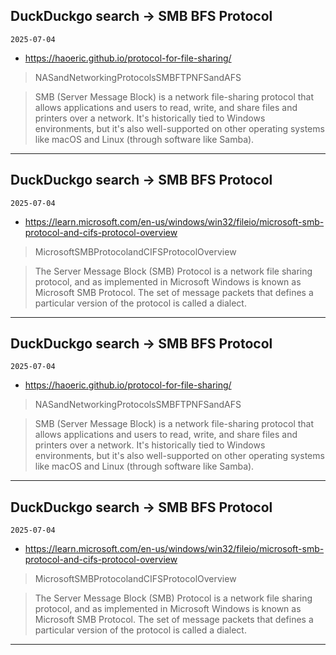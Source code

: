 ## DuckDuckgo search -> SMB BFS Protocol
`2025-07-04`

* https://haoeric.github.io/protocol-for-file-sharing/

<blockquote>
 NASandNetworkingProtocolsSMBFTPNFSandAFS
</blockquote>
<blockquote>
SMB (Server Message Block) is a network file-sharing protocol that allows applications and users to read, write, and share files and printers over a network. It's historically tied to Windows environments, but it's also well-supported on other operating systems like macOS and Linux (through software like Samba).
</blockquote>

---

## DuckDuckgo search -> SMB BFS Protocol
`2025-07-04`

* https://learn.microsoft.com/en-us/windows/win32/fileio/microsoft-smb-protocol-and-cifs-protocol-overview

<blockquote>
 MicrosoftSMBProtocolandCIFSProtocolOverview
</blockquote>
<blockquote>
The Server Message Block (SMB) Protocol is a network file sharing protocol, and as implemented in Microsoft Windows is known as Microsoft SMB Protocol. The set of message packets that defines a particular version of the protocol is called a dialect.
</blockquote>

---

## DuckDuckgo search -> SMB BFS Protocol
`2025-07-04`

* https://haoeric.github.io/protocol-for-file-sharing/

<blockquote>
 NASandNetworkingProtocolsSMBFTPNFSandAFS
</blockquote>
<blockquote>
SMB (Server Message Block) is a network file-sharing protocol that allows applications and users to read, write, and share files and printers over a network. It's historically tied to Windows environments, but it's also well-supported on other operating systems like macOS and Linux (through software like Samba).
</blockquote>

---

## DuckDuckgo search -> SMB BFS Protocol
`2025-07-04`

* https://learn.microsoft.com/en-us/windows/win32/fileio/microsoft-smb-protocol-and-cifs-protocol-overview

<blockquote>
 MicrosoftSMBProtocolandCIFSProtocolOverview
</blockquote>
<blockquote>
The Server Message Block (SMB) Protocol is a network file sharing protocol, and as implemented in Microsoft Windows is known as Microsoft SMB Protocol. The set of message packets that defines a particular version of the protocol is called a dialect.
</blockquote>

---


